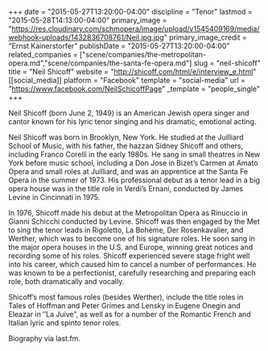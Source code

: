 +++
date = "2015-05-27T13:20:00-04:00"
discipline = "Tenor"
lastmod = "2015-05-28T14:13:00-04:00"
primary_image = "https://res.cloudinary.com/schmopera/image/upload/v1545409169/media/webhook-uploads/1432836708761/Neil.jpg.jpg"
primary_image_credit = "Ernst Kainerstorfer"
publishDate = "2015-05-27T13:20:00-04:00"
related_companies = ["scene/companies/the-metropolitan-opera.md","scene/companies/the-santa-fe-opera.md"]
slug = "neil-shicoff"
title = "Neil Shicoff"
website = "http://shicoff.com/html/e/interview_e.html"
[[social_media]]
platform = "Facebook"
template = "social-media"
url = "https://www.facebook.com/NeilSchicoffPage"
_template = "people_single"
+++

Neil Shicoff (born June 2, 1949) is an American Jewish opera singer and cantor known for his lyric tenor singing and his dramatic, emotional acting.

Neil Shicoff was born in Brooklyn, New York. He studied at the Juilliard School of Music, with his father, the hazzan Sidney Shicoff and others, including Franco Corelli in the early 1980s. He sang in small theatres in New York before music school, including a Don Jose in Bizet’s Carmen at Amato Opera and small roles at Juilliard, and was an apprentice at the Santa Fe Opera in the summer of 1973. His professional debut as a tenor lead in a big opera house was in the title role in Verdi’s Ernani, conducted by James Levine in Cincinnati in 1975.

In 1976, Shicoff made his debut at the Metropolitan Opera as Rinuccio in Gianni Schicchi conducted by Levine. Shicoff was then engaged by the Met to sing the tenor leads in Rigoletto, La Bohème, Der Rosenkavalier, and Werther, which was to become one of his signature roles. He soon sang in the major opera houses in the U.S. and Europe, winning great notices and recording some of his roles. Shicoff experienced severe stage fright well into his career, which caused him to cancel a number of performances. He was known to be a perfectionist, carefully researching and preparing each role, both dramatically and vocally.

Shicoff’s most famous roles (besides Werther), include the title roles in Tales of Hoffman and Peter Grimes and Lensky in Eugene Onegin and Eleazar in ″La Juive”, as well as for a number of the Romantic French and Italian lyric and spinto tenor roles.

Biography via last.fm.
